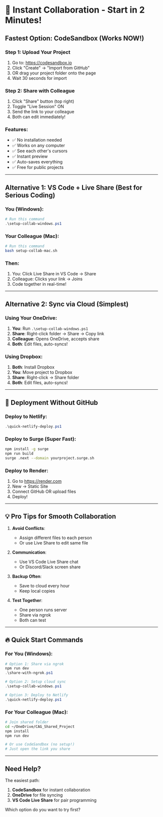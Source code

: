 # 🎯 Instant Collaboration - Start in 2 Minutes!

## Fastest Option: CodeSandbox (Works NOW!)

### Step 1: Upload Your Project
1. Go to: https://codesandbox.io
2. Click "Create" → "Import from GitHub" 
3. OR drag your project folder onto the page
4. Wait 30 seconds for import

### Step 2: Share with Colleague
1. Click "Share" button (top right)
2. Toggle "Live Session" ON
3. Send the link to your colleague
4. Both can edit immediately!

### Features:
- ✅ No installation needed
- ✅ Works on any computer
- ✅ See each other's cursors
- ✅ Instant preview
- ✅ Auto-saves everything
- ✅ Free for public projects

---

## Alternative 1: VS Code + Live Share (Best for Serious Coding)

### You (Windows):
```powershell
# Run this command
.\setup-collab-windows.ps1
```

### Your Colleague (Mac):
```bash
# Run this command
bash setup-collab-mac.sh
```

### Then:
1. You: Click Live Share in VS Code → Share
2. Colleague: Clicks your link → Joins
3. Code together in real-time!

---

## Alternative 2: Sync via Cloud (Simplest)

### Using Your OneDrive:
1. **You**: Run `.\setup-collab-windows.ps1`
2. **Share**: Right-click folder → Share → Copy link
3. **Colleague**: Opens OneDrive, accepts share
4. **Both**: Edit files, auto-syncs!

### Using Dropbox:
1. **Both**: Install Dropbox
2. **You**: Move project to Dropbox
3. **Share**: Right-click → Share folder
4. **Both**: Edit files, auto-syncs!

---

## 🚀 Deployment Without GitHub

### Deploy to Netlify:
```powershell
.\quick-netlify-deploy.ps1
```

### Deploy to Surge (Super Fast):
```bash
npm install -g surge
npm run build
surge .next --domain yourproject.surge.sh
```

### Deploy to Render:
1. Go to https://render.com
2. New → Static Site
3. Connect GitHub OR upload files
4. Deploy!

---

## 💡 Pro Tips for Smooth Collaboration

1. **Avoid Conflicts**: 
   - Assign different files to each person
   - Or use Live Share to edit same file

2. **Communication**:
   - Use VS Code Live Share chat
   - Or Discord/Slack screen share

3. **Backup Often**:
   - Save to cloud every hour
   - Keep local copies

4. **Test Together**:
   - One person runs server
   - Share via ngrok
   - Both can test

---

## 🔥 Quick Start Commands

### For You (Windows):
```powershell
# Option 1: Share via ngrok
npm run dev
.\share-with-ngrok.ps1

# Option 2: Setup cloud sync
.\setup-collab-windows.ps1

# Option 3: Deploy to Netlify
.\quick-netlify-deploy.ps1
```

### For Your Colleague (Mac):
```bash
# Join shared folder
cd ~/OneDrive/CAG_Shared_Project
npm install
npm run dev

# Or use CodeSandbox (no setup!)
# Just open the link you share
```

---

## Need Help?

The easiest path:
1. **CodeSandbox** for instant collaboration
2. **OneDrive** for file syncing
3. **VS Code Live Share** for pair programming

Which option do you want to try first?